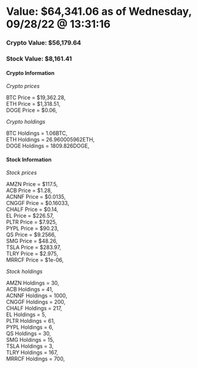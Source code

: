 # Value: $64,341.06 as of Wednesday, 09/28/22 @ 13:31:16 

### Crypto Value: $56,179.64

### Stock Value: $8,161.41

#### Crypto Information 
*Crypto prices* 

BTC Price = $19,362.28,  
ETH Price = $1,318.51,  
DOGE Price = $0.06,  


*Crypto holdings* 

BTC Holdings = 1.06BTC,  
ETH Holdings = 26.960005962ETH,  
DOGE Holdings = 1809.826DOGE,  


#### Stock Information 

*Stock prices* 

AMZN Price = $117.5,  
ACB Price = $1.28,  
ACNNF Price = $0.0135,  
CNGGF Price = $0.16033,  
CHALF Price = $0.14,  
EL Price = $226.57,  
PLTR Price = $7.925,  
PYPL Price = $90.23,  
QS Price = $9.2566,  
SMG Price = $48.26,  
TSLA Price = $283.97,  
TLRY Price = $2.975,  
MRRCF Price = $1e-06,  


*Stock holdings* 

AMZN Holdings = 30,  
ACB Holdings = 41,  
ACNNF Holdings = 1000,  
CNGGF Holdings = 200,  
CHALF Holdings = 217,  
EL Holdings = 5,  
PLTR Holdings = 61,  
PYPL Holdings = 6,  
QS Holdings = 30,  
SMG Holdings = 15,  
TSLA Holdings = 3,  
TLRY Holdings = 167,  
MRRCF Holdings = 700,  


